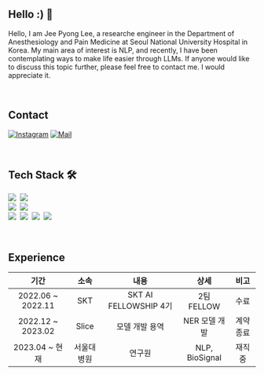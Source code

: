 ## Hello :) 👋
Hello, I am Jee Pyong Lee, a researche engineer 
in the Department of Anesthesiology and Pain Medicine at Seoul National University Hospital in Korea. 
My main area of interest is NLP, and recently, I have been contemplating ways to make life easier through LLMs. 
If anyone would like to discuss this topic further, please feel free to contact me. I would appreciate it.

<br>

## Contact
[![Instagram](https://img.shields.io/badge/Instagram-dd2a7b?style=flat-square&logo=Instagram&logoColor=white)](https://www.instagram.com/jee_p0) 
[![Mail](https://img.shields.io/badge/leejipyeong@gmail.com-e10915?style=flat-square&logo=Gmail&logoColor=white)](mailto:leejipyeong@gmail.com)

<br>

## Tech Stack 🛠
<p align="left">
  <img src="https://img.shields.io/badge/Python-3766AB?style=flat-square&logo=Python&logoColor=white"/></a>&nbsp
  <img src="https://img.shields.io/badge/SQL-4479A1?style=flat-square&logo=MySQL&logoColor=white"/>&nbsp
  <br>
  <img src="https://img.shields.io/badge/Pytorch-EE4C2C?style=flat-square&logo=Pytorch&logoColor=white"/>&nbsp
  <img src="https://img.shields.io/badge/tensorflow-FF6F00?style=flat-square&logo=tensorflow&logoColor=white"/>&nbsp 
  <br>
  <img src="https://img.shields.io/badge/Git-F05032?style=flat-square&logo=Git&logoColor=white"/></a>&nbsp
  <img src="https://img.shields.io/badge/Docker-2496ED?style=flat-square&logo=Docker&logoColor=white"/></a>&nbsp
  <img src="https://img.shields.io/badge/FastAPI-009688?style=flat-square&logo=FastAPI&logoColor=white"/></a>&nbsp
  <img src="https://img.shields.io/badge/QGIS-589632?style=flat-square&logo=Qgis&logoColor=white"/></a>&nbsp
</p>

<br>

## Experience
| 기간 | 소속 | 내용 | 상세 | 비고 |
| :------: | :------: | :------: | :------: | :------: |
| 2022.06 ~ 2022.11 | SKT | SKT AI FELLOWSHIP 4기 | 2팀 FELLOW | 수료 |
| 2022.12 ~ 2023.02 | Slice | 모델 개발 용역 | NER 모델 개발 | 계약 종료 |
| 2023.04 ~ 현재 | 서울대병원 | 연구원 | NLP, BioSignal | 재직 중 |
